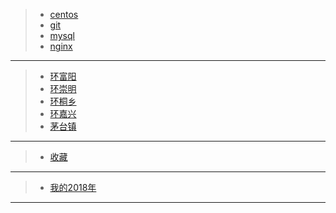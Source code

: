 > * [centos](#/note/middle/centos)
> * [git](#/note/middle/git)
> * [mysql](#/note/middle/mysql)
> * [nginx](#/note/middle/nginx)

---

> * [环富阳](#/bicycle/2018-09-16-fuyang)
> * [环崇明](#/bicycle/2018-09-24.chongming)
> * [环桐乡](#/bicycle/2018-11-09-tongxiang)
> * [环嘉兴](#/bicycle/2018-11-25-jiaxing)
> * [茅台镇](#/bicycle/maotai)

---

> * [收藏](#/book/like)
---

> * [我的2018年](#/note/me/我的2018年)

---

